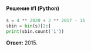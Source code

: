 #### Решение #1 (Python)
```python
s = 4 ** 2020 + 2 ** 2017 - 15
sbin = bin(s)[2:]
print(sbin.count('1'))
```
**Ответ:** 2015.
